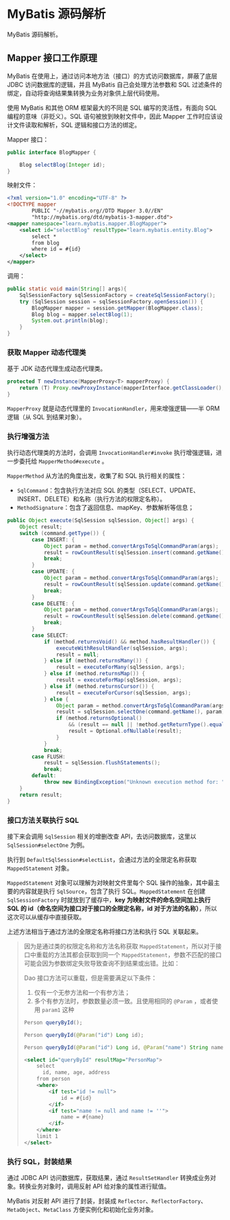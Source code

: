 # MyBatis 源码解析

MyBatis 源码解析。

## Mapper 接口工作原理

MyBatis 在使用上，通过访问本地方法（接口）的方式访问数据库，屏蔽了底层 JDBC 访问数据库的逻辑，并且 MyBatis 自己会处理方法参数和 SQL 过滤条件的绑定，自动将查询结果集转换为业务对象供上层代码使用。

使用 MyBatis 和其他 ORM 框架最大的不同是 SQL 编写的灵活性，有面向 SQL 编程的意味（非贬义）。SQL 语句被放到映射文件中，因此 Mapper 工作时应该设计文件读取和解析，SQL 逻辑和接口方法的绑定。

Mapper 接口：

```java
public interface BlogMapper {

    Blog selectBlog(Integer id);
}
```

映射文件：

```xml
<?xml version="1.0" encoding="UTF-8" ?>
<!DOCTYPE mapper
        PUBLIC "-//mybatis.org//DTD Mapper 3.0//EN"
        "http://mybatis.org/dtd/mybatis-3-mapper.dtd">
<mapper namespace="learn.mybatis.mapper.BlogMapper">
    <select id="selectBlog" resultType="learn.mybatis.entity.Blog">
        select *
        from blog
        where id = #{id}
    </select>
</mapper>
```

调用：

```java
public static void main(String[] args){
    SqlSessionFactory sqlSessionFactory = createSqlSessionFactory();
    try (SqlSession session = sqlSessionFactory.openSession()) {
        BlogMapper mapper = session.getMapper(BlogMapper.class);
        Blog blog = mapper.selectBlog(1);
        System.out.println(blog);
    }
}
```

### 获取 Mapper 动态代理类

基于 JDK 动态代理生成动态代理类。

```java
protected T newInstance(MapperProxy<T> mapperProxy) {
    return (T) Proxy.newProxyInstance(mapperInterface.getClassLoader(), new Class[] { mapperInterface }, mapperProxy);
}
```

`MapperProxy` 就是动态代理里的  `InvocationHandler`，用来增强逻辑——半 ORM 逻辑（从 SQL 到结果对象）。

### 执行增强方法

执行动态代理类的方法时，会调用  `InvocationHandler#invoke` 执行增强逻辑，进一步委托给 `MapperMethod#execute` 。

`MapperMethod` 从方法的角度出发，收集了和 SQL 执行相关的属性：

- `SqlCommand`：包含执行方法对应 SQL 的类型（SELECT、UPDATE、INSERT、DELETE）和名称（执行方法的权限定名称）。
- `MethodSignature`：包含了返回信息、mapKey、参数解析等信息；

```java
public Object execute(SqlSession sqlSession, Object[] args) {
    Object result;
    switch (command.getType()) {
        case INSERT: {
            Object param = method.convertArgsToSqlCommandParam(args);
            result = rowCountResult(sqlSession.insert(command.getName(), param));
            break;
        }
        case UPDATE: {
            Object param = method.convertArgsToSqlCommandParam(args);
            result = rowCountResult(sqlSession.update(command.getName(), param));
            break;
        }
        case DELETE: {
            Object param = method.convertArgsToSqlCommandParam(args);
            result = rowCountResult(sqlSession.delete(command.getName(), param));
            break;
        }
        case SELECT:
            if (method.returnsVoid() && method.hasResultHandler()) {
                executeWithResultHandler(sqlSession, args);
                result = null;
            } else if (method.returnsMany()) {
                result = executeForMany(sqlSession, args);
            } else if (method.returnsMap()) {
                result = executeForMap(sqlSession, args);
            } else if (method.returnsCursor()) {
                result = executeForCursor(sqlSession, args);
            } else {
                Object param = method.convertArgsToSqlCommandParam(args);
                result = sqlSession.selectOne(command.getName(), param);
                if (method.returnsOptional()
                    && (result == null || !method.getReturnType().equals(result.getClass()))) {
                    result = Optional.ofNullable(result);
                }
            }
            break;
        case FLUSH:
            result = sqlSession.flushStatements();
            break;
        default:
            throw new BindingException("Unknown execution method for: " + command.getName());
    }
    return result;
}
```

### 接口方法关联执行 SQL

接下来会调用 `SqlSession` 相关的增删改查 API，去访问数据库，这里以 `SqlSession#selectOne` 为例。

执行到 `DefaultSqlSession#selectList`，会通过方法的全限定名称获取 `MappedStatement` 对象。

`MappedStatement` 对象可以理解为对映射文件里每个 SQL 操作的抽象，其中最主要的内容就是执行 `SqlSource`，包含了执行 SQL。`MappedStatement` 在创建 `SqlSessionFactory` 时就放到了缓存中，**key 为映射文件的命名空间加上执行 SQL 的 id（命名空间为接口对于接口的全限定名称，id 对于方法的名称）**，所以这次可以从缓存中直接获取。

上述方法相当于通过方法的全限定名称将接口方法和执行 SQL 关联起来。

> 因为是通过类的权限定名称和方法名称获取 `MappedStatement`，所以对于接口中重载的方法其都会获取到同一个 `MappedStatement`，参数不匹配的接口可能会因为参数绑定失败导致查询不到结果或出错。比如：
>
> Dao 接口方法可以重载，但是需要满足以下条件：
>
> 1. 仅有一个无参方法和一个有参方法；
> 2. 多个有参方法时，参数数量必须一致。且使用相同的 `@Param` ，或者使用 `param1` 这种
>
> ```java
> Person queryById();
> 
> Person queryById(@Param("id") Long id);
> 
> Person queryById(@Param("id") Long id, @Param("name") String name);
> ```
>
> ```xml
> <select id="queryById" resultMap="PersonMap">
>     select
>       id, name, age, address
>     from person
>     <where>
>         <if test="id != null">
>             id = #{id}
>         </if>
>         <if test="name != null and name != ''">
>             name = #{name}
>         </if>
>     </where>
>     limit 1
> </select>
> ```

### 执行 SQL，封装结果

通过 JDBC API 访问数据库，获取结果，通过 `ResultSetHandler` 转换成业务对象。转换业务对象时，调用反射 API 给对象的属性进行赋值。

MyBatis 对反射 API 进行了封装，封装成 `Reflector`、`ReflectorFactory`、`MetaObject`、`MetaClass` 方便实例化和初始化业务对象。







